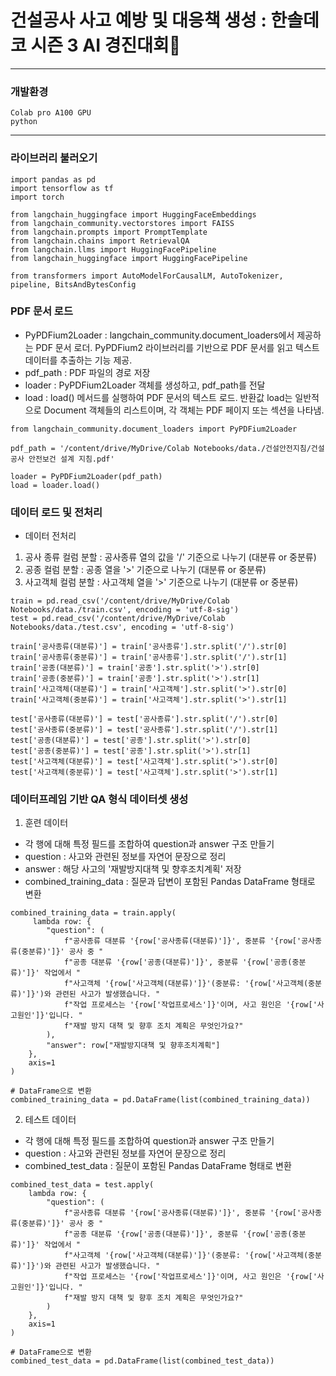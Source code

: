 건설공사 사고 예방 및 대응책 생성 : 한솔데코 시즌 3 AI 경진대회👷
===============================================================
---------------------------------------------------------------

### 개발환경
```
Colab pro A100 GPU
python
```

<hr/>

### 라이브러리 불러오기
```
import pandas as pd
import tensorflow as tf
import torch

from langchain_huggingface import HuggingFaceEmbeddings
from langchain_community.vectorstores import FAISS
from langchain.prompts import PromptTemplate
from langchain.chains import RetrievalQA
from langchain.llms import HuggingFacePipeline
from langchain_huggingface import HuggingFacePipeline

from transformers import AutoModelForCausalLM, AutoTokenizer, pipeline, BitsAndBytesConfig
```

### PDF 문서 로드
- PyPDFium2Loader : langchain_community.document_loaders에서 제공하는 PDF 문서 로더. PyPDFium2 라이브러리를 기반으로 PDF 문서를 읽고 텍스트 데이터를 추출하는 기능 제공.
- pdf_path : PDF 파일의 경로 저장
- loader : PyPDFium2Loader 객체를 생성하고, pdf_path를 전달
- load : load() 메서드를 실행하여 PDF 문서의 텍스트 로드. 반환값 load는 일반적으로 Document 객체들의 리스트이며, 각 객체는 PDF 페이지 또는 섹션을 나타냄.
```
from langchain_community.document_loaders import PyPDFium2Loader

pdf_path = '/content/drive/MyDrive/Colab Notebooks/data./건설안전지침/건설공사 안전보건 설계 지침.pdf'

loader = PyPDFium2Loader(pdf_path)
load = loader.load()
```

### 데이터 로드 및 전처리
- 데이터 전처리
1. 공사 종류 컬럼 분할 : 공사종류 열의 값을 '/' 기준으로 나누기 (대분류 or 중분류)
2. 공종 컬럼 분할 : 공종 열을 '>' 기준으로 나누기 (대분류 or 중분류)
3. 사고객체 컬럼 분할 : 사고객체 열을 '>' 기준으로 나누기 (대분류 or 중분류)
```
train = pd.read_csv('/content/drive/MyDrive/Colab Notebooks/data./train.csv', encoding = 'utf-8-sig')
test = pd.read_csv('/content/drive/MyDrive/Colab Notebooks/data./test.csv', encoding = 'utf-8-sig')

train['공사종류(대분류)'] = train['공사종류'].str.split('/').str[0]
train['공사종류(중분류)'] = train['공사종류'].str.split('/').str[1]
train['공종(대분류)'] = train['공종'].str.split('>').str[0]
train['공종(중분류)'] = train['공종'].str.split('>').str[1]
train['사고객체(대분류)'] = train['사고객체'].str.split('>').str[0]
train['사고객체(중분류)'] = train['사고객체'].str.split('>').str[1]

test['공사종류(대분류)'] = test['공사종류'].str.split('/').str[0]
test['공사종류(중분류)'] = test['공사종류'].str.split('/').str[1]
test['공종(대분류)'] = test['공종'].str.split('>').str[0]
test['공종(중분류)'] = test['공종'].str.split('>').str[1]
test['사고객체(대분류)'] = test['사고객체'].str.split('>').str[0]
test['사고객체(중분류)'] = test['사고객체'].str.split('>').str[1]
```

### 데이터프레임 기반 QA 형식 데이터셋 생성
1. 훈련 데이터
- 각 행에 대해 특정 필드를 조합하여 question과 answer 구조 만들기
- question : 사고와 관련된 정보를 자연어 문장으로 정리
- answer : 해당 사고의 '재발방지대책 및 향후조치계획' 저장
- combined_training_data : 질문과 답변이 포함된 Pandas DataFrame 형태로 변환
```
combined_training_data = train.apply(
     lambda row: {
        "question": (
            f"공사종류 대분류 '{row['공사종류(대분류)']}', 중분류 '{row['공사종류(중분류)']}' 공사 중 "
            f"공종 대분류 '{row['공종(대분류)']}', 중분류 '{row['공종(중분류)']}' 작업에서 "
            f"사고객체 '{row['사고객체(대분류)']}'(중분류: '{row['사고객체(중분류)']}')와 관련된 사고가 발생했습니다. "
            f"작업 프로세스는 '{row['작업프로세스']}'이며, 사고 원인은 '{row['사고원인']}'입니다. "
            f"재발 방지 대책 및 향후 조치 계획은 무엇인가요?"
        ),
        "answer": row["재발방지대책 및 향후조치계획"]
    },
    axis=1
)

# DataFrame으로 변환
combined_training_data = pd.DataFrame(list(combined_training_data))
```
   
2. 테스트 데이터
- 각 행에 대해 특정 필드를 조합하여 question과 answer 구조 만들기
- question : 사고와 관련된 정보를 자연어 문장으로 정리
- combined_test_data : 질문이 포함된 Pandas DataFrame 형태로 변환
```
combined_test_data = test.apply(
    lambda row: {
        "question": (
            f"공사종류 대분류 '{row['공사종류(대분류)']}', 중분류 '{row['공사종류(중분류)']}' 공사 중 "
            f"공종 대분류 '{row['공종(대분류)']}', 중분류 '{row['공종(중분류)']}' 작업에서 "
            f"사고객체 '{row['사고객체(대분류)']}'(중분류: '{row['사고객체(중분류)']}')와 관련된 사고가 발생했습니다. "
            f"작업 프로세스는 '{row['작업프로세스']}'이며, 사고 원인은 '{row['사고원인']}'입니다. "
            f"재발 방지 대책 및 향후 조치 계획은 무엇인가요?"
        )
    },
    axis=1
)

# DataFrame으로 변환
combined_test_data = pd.DataFrame(list(combined_test_data))
```
